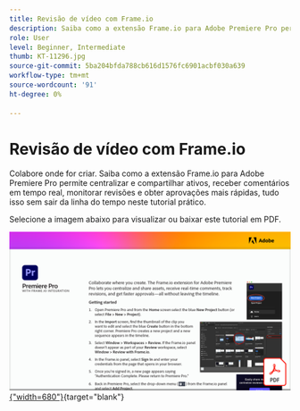 ```yaml
---
title: Revisão de vídeo com Frame.io
description: Saiba como a extensão Frame.io para Adobe Premiere Pro permite centralizar e compartilhar ativos, receber comentários em tempo real, monitorar revisões e obter aprovações mais rápidas, tudo isso sem sair da linha do tempo
role: User
level: Beginner, Intermediate
thumb: KT-11296.jpg
source-git-commit: 5ba204bfda788cb616d1576fc6901acbf030a639
workflow-type: tm+mt
source-wordcount: '91'
ht-degree: 0%

---
```


# Revisão de vídeo com Frame.io

Colabore onde for criar. Saiba como a extensão Frame.io para Adobe Premiere Pro permite centralizar e compartilhar ativos, receber comentários em tempo real, monitorar revisões e obter aprovações mais rápidas, tudo isso sem sair da linha do tempo neste tutorial prático.

Selecione a imagem abaixo para visualizar ou baixar este tutorial em PDF.

[![Imagem da primeira página do tutorial](assets/Videoreviewwithframe.png){&quot;width=680&quot;}](assets/Video-review-with-Frame.io.pdf){target=&quot;blank&quot;}